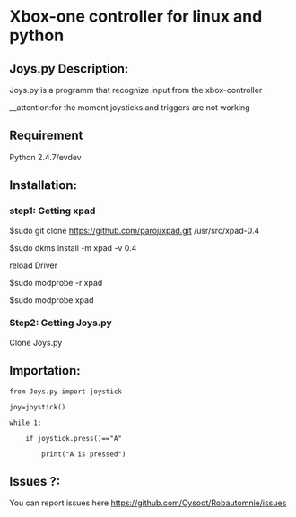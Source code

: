 # Xbox-one controller for linux and python

## Joys.py Description:
Joys.py is a programm that recognize input from the xbox-controller

__attention:for the moment joysticks and triggers are not working

## Requirement
Python 2.4.7/evdev

## Installation:
### step1: Getting xpad
$sudo git clone https://github.com/paroj/xpad.git /usr/src/xpad-0.4

$sudo dkms install -m xpad -v 0.4

reload Driver

$sudo modprobe -r xpad

$sudo modprobe  xpad

### Step2: Getting Joys.py
Clone Joys.py

## Importation:
    from Joys.py import joystick

    joy=joystick()
    
    while 1:

        if joystick.press()=="A"
        
            print("A is pressed")
## Issues ?:
You can report issues here https://github.com/Cysoot/Robautomnie/issues
